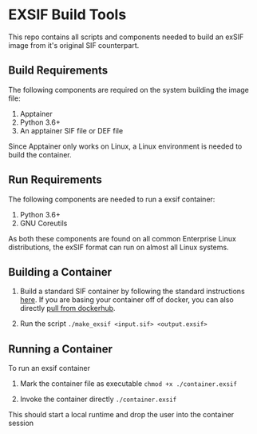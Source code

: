 EXSIF Build Tools
=================

This repo contains all scripts and components needed to build an exSIF image
from it's original SIF counterpart.

Build Requirements
------------------

The following components are required on the system building the image file:

1. Apptainer 
2. Python 3.6+
3. An apptainer SIF file or DEF file

Since Apptainer only works on Linux, a Linux environment is needed to build
the container.

Run Requirements
----------------

The following components are needed to run a exsif container:

1. Python 3.6+
2. GNU Coreutils

As both these components are found on all common Enterprise Linux distributions,
the exSIF format can run on almost all Linux systems.


Building a Container
--------------------

1. Build a standard SIF container by following the standard instructions
[here](https://apptainer.org/docs/user/main/cli/apptainer_build.html). If you
are basing your container off of docker, you can also directly
[pull from dockerhub](https://apptainer.org/docs/user/main/build_a_container.html).

2. Run the script `./make_exsif <input.sif> <output.exsif>`

Running a Container
-------------------

To run an exsif container

1. Mark the container file as executable `chmod +x ./container.exsif`

2. Invoke the container directly `./container.exsif`

This should start a local runtime and drop the user into the container session

